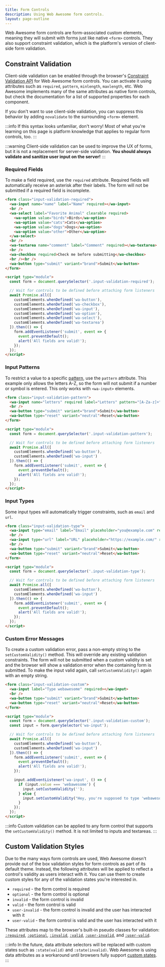 ```yaml
---
title: Form Controls
description: Using Web Awesome form controls.
layout: page-outline
---
```


Web Awesome form controls are form-associated custom elements, meaning they will submit with forms just like native `<form>` controls. They also support constraint validation, which is the platform's version of client-side form validation.

## Constraint Validation

Client-side validation can be enabled through the browser's [Constraint Validation API](https://developer.mozilla.org/en-US/docs/Web/Guide/HTML/HTML5/Constraint_validation) for Web Awesome form controls. You can activate it using attributes such as `required`, `pattern`, `minlength`, `maxlength`, etc. Web Awesome implements many of the same attributes as native form controls, but check the documentation for a list of supported properties for each component.

If you don't want to use client-side validation, you can suppress this behavior by adding `novalidate` to the surrounding `<form>` element.

:::info
If this syntax looks unfamiliar, don't worry! Most of what you're learning on this page is platform knowledge that applies to regular form controls, too.
:::

:::warning
Client-side validation can be used to improve the UX of forms, but it is not a replacement for server-side validation. **You should always validate and sanitize user input on the server!**
:::

### Required Fields

To make a field required, use the `required` attribute. Required fields will automatically receive an asterisk after their labels. The form will not be submitted if a required field is incomplete.

```html {.example}
<form class="input-validation-required">
  <wa-input name="name" label="Name" required></wa-input>
  <br />
  <wa-select label="Favorite Animal" clearable required>
    <wa-option value="birds">Birds</wa-option>
    <wa-option value="cats">Cats</wa-option>
    <wa-option value="dogs">Dogs</wa-option>
    <wa-option value="other">Other</wa-option>
  </wa-select>
  <br />
  <wa-textarea name="comment" label="Comment" required></wa-textarea>
  <br />
  <wa-checkbox required>Check me before submitting</wa-checkbox>
  <br /><br />
  <wa-button type="submit" variant="brand">Submit</wa-button>
</form>

<script type="module">
  const form = document.querySelector('.input-validation-required');

  // Wait for controls to be defined before attaching form listeners
  await Promise.all([
    customElements.whenDefined('wa-button'),
    customElements.whenDefined('wa-checkbox'),
    customElements.whenDefined('wa-input'),
    customElements.whenDefined('wa-option'),
    customElements.whenDefined('wa-select'),
    customElements.whenDefined('wa-textarea')
  ]).then(() => {
    form.addEventListener('submit', event => {
      event.preventDefault();
      alert('All fields are valid!');
    });
  });
</script>
```

### Input Patterns

To restrict a value to a specific [pattern](https://developer.mozilla.org/en-US/docs/Web/HTML/Attributes/pattern), use the `pattern` attribute. This example only allows the letters A-Z, so the form will not submit if a number or symbol is entered. This only works with `<wa-input>` elements.

```html {.example}
<form class="input-validation-pattern">
  <wa-input name="letters" required label="Letters" pattern="[A-Za-z]+"></wa-input>
  <br />
  <wa-button type="submit" variant="brand">Submit</wa-button>
  <wa-button type="reset" variant="neutral">Reset</wa-button>
</form>

<script type="module">
  const form = document.querySelector('.input-validation-pattern');

  // Wait for controls to be defined before attaching form listeners
  await Promise.all([
    customElements.whenDefined('wa-button'),
    customElements.whenDefined('wa-input')
  ]).then(() => {
    form.addEventListener('submit', event => {
      event.preventDefault();
      alert('All fields are valid!');
    });
  });
</script>
```

### Input Types

Some input types will automatically trigger constraints, such as `email` and `url`.

```html {.example}
<form class="input-validation-type">
  <wa-input type="email" label="Email" placeholder="you@example.com" required></wa-input>
  <br />
  <wa-input type="url" label="URL" placeholder="https://example.com/" required></wa-input>
  <br />
  <wa-button type="submit" variant="brand">Submit</wa-button>
  <wa-button type="reset" variant="neutral">Reset</wa-button>
</form>

<script type="module">
  const form = document.querySelector('.input-validation-type');

  // Wait for controls to be defined before attaching form listeners
  await Promise.all([
    customElements.whenDefined('wa-button'),
    customElements.whenDefined('wa-input')
  ]).then(() => {
    form.addEventListener('submit', event => {
      event.preventDefault();
      alert('All fields are valid!');
    });
  });
</script>
```

### Custom Error Messages

To create a custom validation error, pass a non-empty string to the `setCustomValidity()` method. This will override any existing validation constraints. The form will not be submitted when a custom validity is set and the browser will show a validation error when the containing form is submitted. To make the input valid again, call `setCustomValidity()` again with an empty string.

```html {.example}
<form class="input-validation-custom">
  <wa-input label="Type webawesome" required></wa-input>
  <br />
  <wa-button type="submit" variant="brand">Submit</wa-button>
  <wa-button type="reset" variant="neutral">Reset</wa-button>
</form>

<script type="module">
  const form = document.querySelector('.input-validation-custom');
  const input = form.querySelector('wa-input');

  // Wait for controls to be defined before attaching form listeners
  await Promise.all([
    customElements.whenDefined('wa-button'),
    customElements.whenDefined('wa-input')
  ]).then(() => {
    form.addEventListener('submit', event => {
      event.preventDefault();
      alert('All fields are valid!');
    });

    input.addEventListener('wa-input', () => {
      if (input.value === 'webawesome') {
        input.setCustomValidity('');
      } else {
        input.setCustomValidity("Hey, you're supposed to type 'webawesome' before submitting this!");
      }
    });
  });
</script>
```

:::info
Custom validation can be applied to any form control that supports the `setCustomValidity()` method. It is not limited to inputs and textareas.
:::

## Custom Validation Styles

Due to the many ways form controls are used, Web Awesome doesn't provide out of the box validation styles for form controls as part of its default theme. Instead, the following attributes will be applied to reflect a control's validity as users interact with it. You can use them to create custom styles for any of the validation states you're interested in.

- `required` - the form control is required
- `optional` - the form control is optional
- `invalid` - the form control is invalid
- `valid` - the form control is valid
- `user-invalid` - the form control is invalid and the user has interacted with it
- `user-valid` - the form control is valid and the user has interacted with it

These attributes map to the browser's built-in pseudo classes for validation: [`:required`](https://developer.mozilla.org/en-US/docs/Web/CSS/:required), [`:optional`](https://developer.mozilla.org/en-US/docs/Web/CSS/:optional), [`:invalid`](https://developer.mozilla.org/en-US/docs/Web/CSS/:invalid), [`:valid`](https://developer.mozilla.org/en-US/docs/Web/CSS/:valid), [`:user-invalid`](https://developer.mozilla.org/en-US/docs/Web/CSS/:user-invalid), and [`:user-valid`](https://developer.mozilla.org/en-US/docs/Web/CSS/:user-valid).

:::info
In the future, data attribute selectors will be replaced with custom states such as `:state(valid)` and `:state(invalid)`. Web Awesome is using data attributes as a workaround until browsers fully support [custom states](https://developer.mozilla.org/en-US/docs/Web/API/ElementInternals/states).
:::
